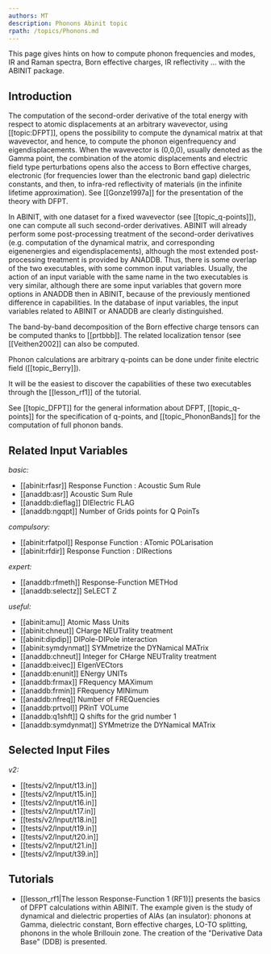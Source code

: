 ```yaml
---
authors: MT
description: Phonons Abinit topic
rpath: /topics/Phonons.md
---
```

<!--
This file is automatically generated by mksite.py. All changes will be lost.
Change the input yaml files or the python code
-->

This page gives hints on how to compute phonon frequencies and modes, IR and Raman spectra, Born effective
charges, IR reflectivity ... with the ABINIT package.

## Introduction

The computation of the second-order derivative of the total energy with
respect to atomic displacements at an arbitrary wavevector, using
[[topic:DFPT]], opens the possibility to compute the dynamical matrix at that
wavevector, and hence, to compute the phonon eigenfrequency and
eigendisplacements. When the wavevector is (0,0,0), usually denoted as the
Gamma point, the combination of the atomic displacements and electric field
type perturbations opens also the access to Born effective charges, electronic
(for frequencies lower than the electronic band gap) dielectric constants, and
then, to infra-red reflectivity of materials (in the infinite lifetime
approximation). See [[Gonze1997a]] for the presentation of the theory with
DFPT.

In ABINIT, with one dataset for a fixed wavevector (see [[topic_q-points]]),
one can compute all such second-order derivatives. ABINIT will already perform
some post-processing treatment of the second-order derivatives (e.g.
computation of the dynamical matrix, and corresponding eigenenergies and
eigendisplacements), although the most extended post-processing treatment is
provided by ANADDB. Thus, there is some overlap of the two executables, with
some common input variables. Usually, the action of an input variable with the
same name in the two executables is very similar, although there are some
input variables that govern more options in ANADDB then in ABINIT, because of
the previously mentioned difference in capabilities. In the database of input
variables, the input variables related to ABINIT or ANADDB are clearly
distinguished.

The band-by-band decomposition of the Born effective charge tensors can be
computed thanks to [[prtbbb]]. The related localization tensor (see
[[Veithen2002]] can also be computed.

Phonon calculations are arbitrary q-points can be done under finite electric
field ([[topic_Berry]]).

It will be the easiest to discover the capabilities of these two executables
through the [[lesson_rf1]] of the tutorial.

See [[topic_DFPT]] for the general information about DFPT, [[topic_q-points]]
for the specification of q-points, and [[topic_PhononBands]] for the
computation of full phonon bands.



## Related Input Variables

*basic:*

- [[abinit:rfasr]]  Response Function : Acoustic Sum Rule
- [[anaddb:asr]]  Acoustic Sum Rule
- [[anaddb:dieflag]]  DIElectric FLAG
- [[anaddb:ngqpt]]  Number of Grids points for Q PoinTs
 
*compulsory:*

- [[abinit:rfatpol]]  Response Function : ATomic POLarisation
- [[abinit:rfdir]]  Response Function : DIRections
 
*expert:*

- [[anaddb:rfmeth]]  Response-Function METHod
- [[anaddb:selectz]]  SeLECT Z
 
*useful:*

- [[abinit:amu]]  Atomic Mass Units
- [[abinit:chneut]]  CHarge NEUTrality treatment 
- [[abinit:dipdip]]  DIPole-DIPole interaction 
- [[abinit:symdynmat]]  SYMmetrize the DYNamical MATrix
- [[anaddb:chneut]]  Integer for CHarge NEUTrality treatment
- [[anaddb:eivec]]  EIgenVECtors
- [[anaddb:enunit]]  ENergy UNITs
- [[anaddb:frmax]]  FRequency MAXimum
- [[anaddb:frmin]]  FRequency MINimum
- [[anaddb:nfreq]]  Number of FREQuencies
- [[anaddb:prtvol]]  PRinT VOLume
- [[anaddb:q1shft]]  Q shifts for the grid number 1
- [[anaddb:symdynmat]]  SYMmetrize the DYNamical MATrix
 

## Selected Input Files

*v2:*

- [[tests/v2/Input/t13.in]]
- [[tests/v2/Input/t15.in]]
- [[tests/v2/Input/t16.in]]
- [[tests/v2/Input/t17.in]]
- [[tests/v2/Input/t18.in]]
- [[tests/v2/Input/t19.in]]
- [[tests/v2/Input/t20.in]]
- [[tests/v2/Input/t21.in]]
- [[tests/v2/Input/t39.in]]
 

## Tutorials

* [[lesson_rf1|The lesson Response-Function 1 (RF1)]] presents the basics of DFPT calculations within ABINIT. The example given is the study of dynamical and dielectric properties of AlAs (an insulator): phonons at Gamma, dielectric constant, Born effective charges, LO-TO splitting, phonons in the whole Brillouin zone. The creation of the "Derivative Data Base" (DDB) is presented.

